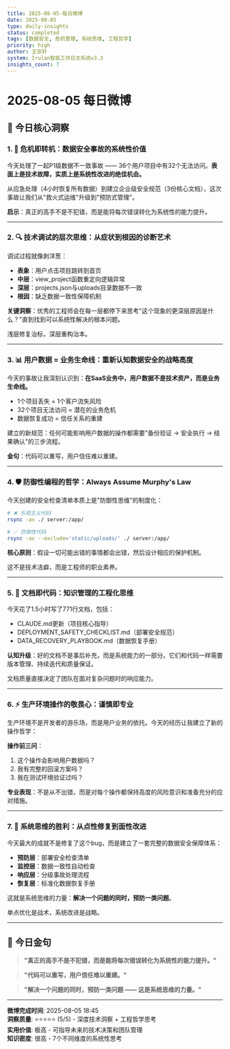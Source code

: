 ```yaml
---
title: 2025-08-05-每日微博
date: 2025-08-05
type: daily-insights
status: completed
tags: [数据安全, 危机管理, 系统思维, 工程哲学]
priority: high
author: 王亚轩
system: Irulan智能工作日志系统v3.3
insights_count: 7
---
```


# 2025-08-05 每日微博

## 💭 今日核心洞察

### 1. 🚨 危机即转机：数据安全事故的系统性价值

今天处理了一起P1级数据不一致事故 —— 36个用户项目中有32个无法访问。**表面上是技术故障，实质上是系统性改进的绝佳机会。**

从应急处理（4小时恢复所有数据）到建立企业级安全规范（3份核心文档），这次事故让我们从"救火式运维"升级到"预防式管理"。

**启示**：真正的高手不是不犯错，而是能将每次错误转化为系统性的能力提升。

---

### 2. 🔍 技术调试的层次思维：从症状到根因的诊断艺术

调试过程就像剥洋葱：
- **表象**：用户点击项目跳转到首页
- **中层**：view_project函数重定向逻辑异常  
- **深层**：projects.json与uploads目录数据不一致
- **根因**：缺乏数据一致性保障机制

**关键洞察**：优秀的工程师会在每一层都停下来思考"这个现象的更深层原因是什么？"直到找到可以系统性解决的根本问题。

浅层修复治标，深层重构治本。

---

### 3. 📊 用户数据 = 业务生命线：重新认知数据安全的战略高度

今天的事故让我深刻认识到：**在SaaS业务中，用户数据不是技术资产，而是业务生命线。**

- 1个项目丢失 = 1个客户流失风险
- 32个项目无法访问 = 潜在的业务危机
- 数据恢复成功 = 信任关系的重建

建立的新规范：任何可能影响用户数据的操作都需要"备份验证 → 安全执行 → 结果确认"的三步流程。

**金句**：代码可以重写，用户信任难以重建。

---

### 4. 🛡️ 防御性编程的哲学：Always Assume Murphy's Law

今天创建的安全检查清单本质上是"防御性思维"的制度化：

```bash
# ❌ 乐观主义代码
rsync -av ./ server:/app/

# ✅ 防御性代码  
rsync -av --exclude='static/uploads/' ./ server:/app/
```

**核心原则**：假设一切可能出错的事情都会出错，然后设计相应的保护机制。

这不是技术洁癖，而是工程师的职业素养。

---

### 5. 📝 文档即代码：知识管理的工程化思维

今天花了1.5小时写了771行文档，包括：
- CLAUDE.md更新（项目核心指导）
- DEPLOYMENT_SAFETY_CHECKLIST.md（部署安全规范）
- DATA_RECOVERY_PLAYBOOK.md（数据恢复手册）

**认知升级**：好的文档不是事后补充，而是系统能力的一部分。它们和代码一样需要版本管理、持续迭代和质量保证。

文档质量直接决定了团队在面对复杂问题时的响应能力。

---

### 6. ⚡ 生产环境操作的敬畏心：谨慎即专业

生产环境不是开发者的游乐场，而是用户业务的依托。今天的经历让我建立了新的操作哲学：

**操作前三问**：
1. 这个操作会影响用户数据吗？
2. 我有完整的回滚方案吗？  
3. 我在测试环境验证过吗？

**专业表现**：不是从不出错，而是对每个操作都保持高度的风险意识和准备充分的应对措施。

---

### 7. 🎯 系统思维的胜利：从点性修复到面性改进

今天最大的成就不是修复了这个bug，而是建立了一套完整的数据安全保障体系：

- **预防层**：部署安全检查清单
- **监控层**：数据一致性自动检查
- **响应层**：分级事故处理流程
- **恢复层**：标准化数据恢复手册

这就是系统思维的力量：**解决一个问题的同时，预防一类问题**。

单点优化是战术，系统改进是战略。

---

## 🌟 今日金句

> **"真正的高手不是不犯错，而是能将每次错误转化为系统性的能力提升。"**

> **"代码可以重写，用户信任难以重建。"**

> **"解决一个问题的同时，预防一类问题 —— 这是系统思维的力量。"**

---

**微博完成时间**: 2025-08-05 18:45  
**洞察质量**: ⭐⭐⭐⭐⭐ (5/5) - 深度技术洞察 + 工程哲学思考  
**实用价值**: 极高 - 可指导未来的技术决策和团队管理  
**知识密度**: 很高 - 7个不同维度的系统性思考